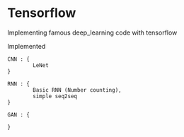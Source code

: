 # Tensorflow
Implementing famous deep_learning code with tensorflow

Implemented

    CNN : {
            LeNet
    }

    RNN : {
            Basic RNN (Number counting),
            simple seq2seq
    }

    GAN : {

    }
